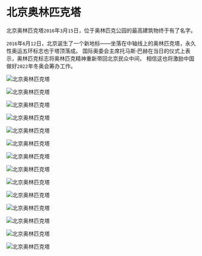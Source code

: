 # 北京奥林匹克塔

北京奥林匹克塔`2016`年`3`月`15`日，位于奥林匹克公园的最高建筑物终于有了名字。


`2016`年`6`月`12`日，北京诞生了一个新地标——坐落在中轴线上的奥林匹克塔，永久性奥运五环标志也于塔顶落成。
国际奥委会主席托马斯·巴赫在当日的仪式上表示，奥林匹克标志将奥林匹克精神重新带回北京民众中间，
相信这也将激励中国做好`2022`年冬奥会筹办工作。

![北京奥林匹克塔](https://z.wiki/autoupload/2022-11-19/eaa279156ab1496bb8d9d69cd4680a9b.IMG_0966.JPG)

![北京奥林匹克塔](https://z.wiki/autoupload/2022-11-19/f6d7cc5e455942589556ca4e7ed213a2.IMG_1007.jpg)

![北京奥林匹克塔](https://z.wiki/autoupload/2022-11-19/2dcd9a103de8411999feaeaf623ac9dc.IMG_1006.JPG)

![北京奥林匹克塔](https://z.wiki/autoupload/2022-11-19/d7e9e74b09fa4fbdb0c2e971370624bb.IMG_1005.jpg)

![北京奥林匹克塔](https://z.wiki/autoupload/2022-11-19/89cc34f975b84c42b82cc666be4428b5.IMG_0995.JPG)

![北京奥林匹克塔](https://z.wiki/autoupload/2022-11-19/d06eba7f56be46c4aee5e14f88a4d0c5.IMG_1004.JPG)

![北京奥林匹克塔](https://z.wiki/autoupload/2022-11-19/f44504d224cd430cb5233932b1e6a083.IMG_0998.jpg)

![北京奥林匹克塔](https://z.wiki/autoupload/2022-11-19/c2faa0e488d443998dfecb5ad8f5d749.IMG_0996.jpg)

![北京奥林匹克塔](https://z.wiki/autoupload/2022-11-19/6e423c3abc29424cb1874943aa3bb0c8.IMG_0992.jpg)

![北京奥林匹克塔](https://z.wiki/autoupload/2022-11-19/6f780bce91ac414286768271e8994f54.IMG_0987.JPG)

![北京奥林匹克塔](https://z.wiki/autoupload/2022-11-19/6c9bf1abd18d49538c6f8f9e7e9c3354.IMG_0991.JPG)

![北京奥林匹克塔](https://z.wiki/autoupload/2022-11-19/c7a14b88c75e4912b7d45774e84f77bc.IMG_0999.HEIC.jpg)

![北京奥林匹克塔](https://z.wiki/autoupload/2022-11-19/3398763361b441b286c6be412cc26d4f.IMG_1003.JPG)

![北京奥林匹克塔](https://z.wiki/autoupload/2022-11-19/7e891276eb504ddea81912b69fc13207.IMG_0990.HEIC.jpg)
